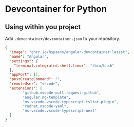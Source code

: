 # Devcontainer for Python

## Using within you project

Add `.devcontainer/devcontainer.json` to your repository.

```json
{
  "image": "ghcr.io/hspaans/angular-devcontainer:latest",
  "name": "Angular",
  "settings": {
    "terminal.integrated.shell.linux": "/bin/bash"
  },
  "appPort": [],
  "postCreateCommand": "",
  "remoteUser": "vscode",
  "extensions": [
		"github.vscode-pull-request-github",
		"angular.ng-template",
		"ms-vscode.vscode-typescript-tslint-plugin",
		"redhat.vscode-yaml",
		"ms-vscode.vscode-typescript-next"
  ]
}
```
